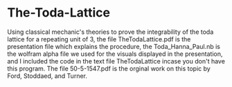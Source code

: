 # The-Toda-Lattice
Using classical mechanic's theories to prove the integrability of the toda lattice for a repeating unit of 3, the file TheTodaLattice.pdf is the presentation file which explains the procedure, the Toda_Hanna_Paul.nb is the wolfram alpha file we used for the visuals displayed in the presentation, and I included the code in the text file TheTodaLattice incase you don't have this program. The file 50-5-1547.pdf is the orginal work on this topic by Ford, Stoddaed, and Turner.

